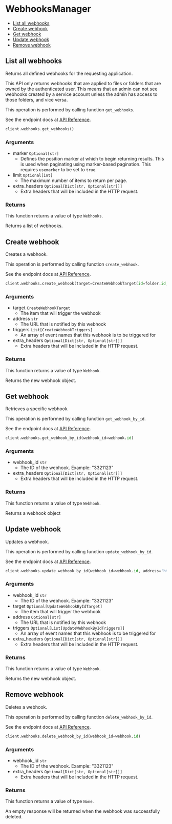 # WebhooksManager

- [List all webhooks](#list-all-webhooks)
- [Create webhook](#create-webhook)
- [Get webhook](#get-webhook)
- [Update webhook](#update-webhook)
- [Remove webhook](#remove-webhook)

## List all webhooks

Returns all defined webhooks for the requesting application.

This API only returns webhooks that are applied to files or folders that are
owned by the authenticated user. This means that an admin can not see webhooks
created by a service account unless the admin has access to those folders, and
vice versa.

This operation is performed by calling function `get_webhooks`.

See the endpoint docs at
[API Reference](https://developer.box.com/reference/get-webhooks/).

<!-- sample get_webhooks -->

```python
client.webhooks.get_webhooks()
```

### Arguments

- marker `Optional[str]`
  - Defines the position marker at which to begin returning results. This is used when paginating using marker-based pagination. This requires `usemarker` to be set to `true`.
- limit `Optional[int]`
  - The maximum number of items to return per page.
- extra_headers `Optional[Dict[str, Optional[str]]]`
  - Extra headers that will be included in the HTTP request.

### Returns

This function returns a value of type `Webhooks`.

Returns a list of webhooks.

## Create webhook

Creates a webhook.

This operation is performed by calling function `create_webhook`.

See the endpoint docs at
[API Reference](https://developer.box.com/reference/post-webhooks/).

<!-- sample post_webhooks -->

```python
client.webhooks.create_webhook(target=CreateWebhookTarget(id=folder.id, type=CreateWebhookTargetTypeField.FOLDER.value), address='https://example.com/new-webhook', triggers=[CreateWebhookTriggers.FILE_UPLOADED.value])
```

### Arguments

- target `CreateWebhookTarget`
  - The item that will trigger the webhook
- address `str`
  - The URL that is notified by this webhook
- triggers `List[CreateWebhookTriggers]`
  - An array of event names that this webhook is to be triggered for
- extra_headers `Optional[Dict[str, Optional[str]]]`
  - Extra headers that will be included in the HTTP request.

### Returns

This function returns a value of type `Webhook`.

Returns the new webhook object.

## Get webhook

Retrieves a specific webhook

This operation is performed by calling function `get_webhook_by_id`.

See the endpoint docs at
[API Reference](https://developer.box.com/reference/get-webhooks-id/).

<!-- sample get_webhooks_id -->

```python
client.webhooks.get_webhook_by_id(webhook_id=webhook.id)
```

### Arguments

- webhook_id `str`
  - The ID of the webhook. Example: "3321123"
- extra_headers `Optional[Dict[str, Optional[str]]]`
  - Extra headers that will be included in the HTTP request.

### Returns

This function returns a value of type `Webhook`.

Returns a webhook object

## Update webhook

Updates a webhook.

This operation is performed by calling function `update_webhook_by_id`.

See the endpoint docs at
[API Reference](https://developer.box.com/reference/put-webhooks-id/).

<!-- sample put_webhooks_id -->

```python
client.webhooks.update_webhook_by_id(webhook_id=webhook.id, address='https://example.com/updated-webhook')
```

### Arguments

- webhook_id `str`
  - The ID of the webhook. Example: "3321123"
- target `Optional[UpdateWebhookByIdTarget]`
  - The item that will trigger the webhook
- address `Optional[str]`
  - The URL that is notified by this webhook
- triggers `Optional[List[UpdateWebhookByIdTriggers]]`
  - An array of event names that this webhook is to be triggered for
- extra_headers `Optional[Dict[str, Optional[str]]]`
  - Extra headers that will be included in the HTTP request.

### Returns

This function returns a value of type `Webhook`.

Returns the new webhook object.

## Remove webhook

Deletes a webhook.

This operation is performed by calling function `delete_webhook_by_id`.

See the endpoint docs at
[API Reference](https://developer.box.com/reference/delete-webhooks-id/).

<!-- sample delete_webhooks_id -->

```python
client.webhooks.delete_webhook_by_id(webhook_id=webhook.id)
```

### Arguments

- webhook_id `str`
  - The ID of the webhook. Example: "3321123"
- extra_headers `Optional[Dict[str, Optional[str]]]`
  - Extra headers that will be included in the HTTP request.

### Returns

This function returns a value of type `None`.

An empty response will be returned when the webhook
was successfully deleted.
